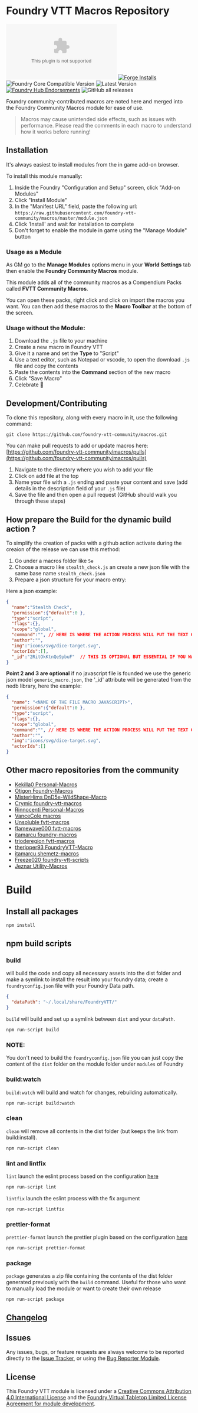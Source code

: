 # Foundry VTT Macros Repository

![Latest Release Download Count](https://img.shields.io/github/downloads/foundry-vtt-community/macros/latest/module.zip?color=2b82fc&label=DOWNLOADS&style=for-the-badge) [![Forge Installs](https://img.shields.io/badge/dynamic/json?label=Forge%20Installs&query=package.installs&suffix=%25&url=https%3A%2F%2Fforge-vtt.com%2Fapi%2Fbazaar%2Fpackage%2Ffoundry_community_macros&colorB=006400&style=for-the-badge)](https://forge-vtt.com/bazaar#package=foundry_community_macros) ![Foundry Core Compatible Version](https://img.shields.io/badge/dynamic/json.svg?url=https%3A%2F%2Fraw.githubusercontent.com%2Ffoundry-vtt-community%2Fmacros%2Fmaster%2Fmodule.json&label=Foundry%20Version&query=$.compatibleCoreVersion&colorB=orange&style=for-the-badge) ![Latest Version](https://img.shields.io/badge/dynamic/json.svg?url=https%3A%2F%2Fraw.githubusercontent.com%2Ffoundry-vtt-community%2Fmacros%2Fmaster%2Fmodule.json&label=Latest%20Release&prefix=v&query=$.version&colorB=red&style=for-the-badge) [![Foundry Hub Endorsements](https://img.shields.io/endpoint?logoColor=white&url=https%3A%2F%2Fwww.foundryvtt-hub.com%2Fwp-json%2Fhubapi%2Fv1%2Fpackage%2Ffoundry_community_macros%2Fshield%2Fendorsements&style=for-the-badge)](https://www.foundryvtt-hub.com/package/foundry_community_macros/) ![GitHub all releases](https://img.shields.io/github/downloads/foundry-vtt-community/macros/total?style=for-the-badge)

Foundry community-contributed macros are noted here and merged into the Foundry Community Macros module for ease of use.

> Macros may cause unintended side effects, such as issues with performance. Please read the comments in each macro to understand how it works before running!

## Installation

It's always easiest to install modules from the in game add-on browser.

To install this module manually:
1.  Inside the Foundry "Configuration and Setup" screen, click "Add-on Modules"
2.  Click "Install Module"
3.  In the "Manifest URL" field, paste the following url:
`https://raw.githubusercontent.com/foundry-vtt-community/macros/master/module.json`
4.  Click 'Install' and wait for installation to complete
5.  Don't forget to enable the module in game using the "Manage Module" button

### Usage as a Module

As GM go to the **Manage Modules** options menu in your **World Settings** tab then enable the **Foundry Community Macros** module.

This module adds all of the community macros as a Compendium Packs called **FVTT Community Macros**.

You can open these packs, right click and click on import the macros you want. You can then add these macros to the **Macro Toolbar** at the bottom of the screen.

### Usage without the Module:

1. Download the `.js` file to your machine
2. Create a new macro in Foundry VTT
3. Give it a name and set the **Type** to "Script"
4. Use a text editor, such as Notepad or vscode, to open the download `.js` file and copy the contents
5. Paste the contents into the **Command** section of the new macro
6. Click "Save Macro"
7. Celebrate 🎉

## Development/Contributing

To clone this repository, along with every macro in it, use the following command:

```
git clone https://github.com/foundry-vtt-community/macros.git
```

You can make pull requests to add or update macros here: [https://github.com/foundry-vtt-community/macros/pulls](https://github.com/foundry-vtt-community/macros/pulls)

1. Navigate to the directory where you wish to add your file
2. Click on add file at the top
3. Name your file with a `.js` ending and paste your content and save (add details in the description field of your `.js` file)
4. Save the file and then open a pull request (GitHub should walk you through these steps)

## How prepare the Build for the dynamic build action ?

To simplify the creation of packs with a github action activate during the creaion of the release we can use this method:

1. Go under a macros folder like `5e`
2. Choose a macro like `stealth_check.js` an create a new json file with the same base name `stealth_check.json`
3. Prepare a json structure for your macro entry:

Here a json example:

```json
{
  "name":"Stealth Check",
  "permission":{"default":0 },
  "type":"script",
  "flags":{},
  "scope":"global",
  "command":"", // HERE IS WHERE THE ACTION PROCESS WILL PUT THE TEXT OF THE MACRO
  "author":"",
  "img":"icons/svg/dice-target.svg",
  "actorIds":[],
  "_id":"2RitOkKtnQe9pbuF"  // THIS IS OPTIONAL BUT ESSENTIAL IF YOU WANT TO MAINTAIN THE REFERENCE OR NEDB WILL CREATE A NEW ONE
}
```

**Point 2 and 3 are optional** if no javascript file is founded we use the generic json model `generic_macro.json`, the '_id' attribute will be generated from the nedb library, here the example:

```json
{
  "name": "<NAME OF THE FILE MACRO JAVASCRIPT>",
  "permission":{"default":0 },
  "type":"script",
  "flags":{},
  "scope":"global",
  "command":"", // HERE IS WHERE THE ACTION PROCESS WILL PUT THE TEXT OF THE MACRO
  "author":"",
  "img":"icons/svg/dice-target.svg",
  "actorIds":[]
}
```

## Other macro repositories from the community

- [Kekilla0 Personal-Macros](https://github.com/Kekilla0/Personal-Macros)
- [Otigon Foundry-Macros](https://github.com/otigon/Foundry-Macros)
- [MisterHims DnD5e-WildShape-Macro](https://github.com/MisterHims/DnD5e-WildShape-Macro)
- [Crymic foundry-vtt-macros](https://gitlab.com/crymic/foundry-vtt-macros)
- [Rinnocenti Personal-Macros](https://github.com/rinnocenti/Personal-Macros)
- [VanceCole macros](https://github.com/VanceCole/macros)
- [Unsoluble fvtt-macros](https://github.com/unsoluble/fvtt-macros)
- [flamewave000 fvtt-macros](https://github.com/flamewave000/fvtt-macros)
- [itamarcu foundry-macros](https://github.com/itamarcu/foundry-macros)
- [trioderegion fvtt-macros](https://github.com/trioderegion/fvtt-macros)
- [theripper93 FoundryVTT-Macro](https://github.com/theripper93/FoundryVTT-Macros)
- [itamarcu shemetz-macros](https://github.com/itamarcu/shemetz-macros)
- [Freeze020 foundry-vtt-scripts](https://gitlab.com/Freeze020/foundry-vtt-scripts)
- [Jeznar Utility-Macros](https://github.com/Jeznar/Utility-Macros)

# Build

## Install all packages

```bash
npm install
```
## npm build scripts

### build

will build the code and copy all necessary assets into the dist folder and make a symlink to install the result into your foundry data; create a
`foundryconfig.json` file with your Foundry Data path.

```json
{
  "dataPath": "~/.local/share/FoundryVTT/"
}
```

`build` will build and set up a symlink between `dist` and your `dataPath`.

```bash
npm run-script build
```

### NOTE:

You don't need to build the `foundryconfig.json` file you can just copy the content of the `dist` folder on the module folder under `modules` of Foundry

### build:watch

`build:watch` will build and watch for changes, rebuilding automatically.

```bash
npm run-script build:watch
```

### clean

`clean` will remove all contents in the dist folder (but keeps the link from build:install).

```bash
npm run-script clean
```
### lint and lintfix

`lint` launch the eslint process based on the configuration [here](./.eslintrc)

```bash
npm run-script lint
```

`lintfix` launch the eslint process with the fix argument

```bash
npm run-script lintfix
```

### prettier-format

`prettier-format` launch the prettier plugin based on the configuration [here](./.prettierrc)

```bash
npm run-script prettier-format
```

### package

`package` generates a zip file containing the contents of the dist folder generated previously with the `build` command. Useful for those who want to manually load the module or want to create their own release

```bash
npm run-script package
```

## [Changelog](./changelog.md)

## Issues

Any issues, bugs, or feature requests are always welcome to be reported directly to the [Issue Tracker](https://github.com/foundry-vtt-community/macros/issues ), or using the [Bug Reporter Module](https://foundryvtt.com/packages/bug-reporter/).

## License

This Foundry VTT module is licensed under a [Creative Commons Attribution 4.0 International License](http://creativecommons.org/licenses/by/4.0/) and the [Foundry Virtual Tabletop Limited License Agreement for module development](https://foundryvtt.com/article/license/).